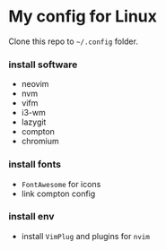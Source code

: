 # My config for Linux
Clone this repo to `~/.config` folder.

### install software
- neovim
- nvm
- vifm
- i3-wm
- lazygit
- compton
- chromium

### install fonts
- `FontAwesome` for icons
- link compton config

### install env
- install `VimPlug` and plugins for `nvim`

